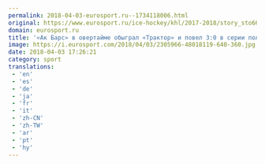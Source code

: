 ```yaml
---
permalink: 2018-04-03-eurosport.ru--1734118006.html
original: https://www.eurosport.ru/ice-hockey/khl/2017-2018/story_sto6699387.shtml
domain: eurosport.ru
title: '«Ак Барс» в овертайме обыграл «Трактор» и повел 3:0 в серии полуфинала плей-офф КХЛ'
image: https://i.eurosport.com/2018/04/03/2305966-48018119-640-360.jpg
date: 2018-04-03 17:26:21
category: sport
translations: 
 - 'en'
 - 'es'
 - 'de'
 - 'ja'
 - 'fr'
 - 'it'
 - 'zh-CN'
 - 'zh-TW'
 - 'ar'
 - 'pt'
 - 'hy'
---
```


